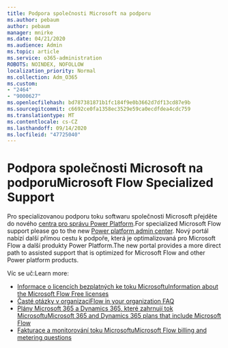 ```yaml
---
title: Podpora společnosti Microsoft na podporu
ms.author: pebaum
author: pebaum
manager: mnirke
ms.date: 04/21/2020
ms.audience: Admin
ms.topic: article
ms.service: o365-administration
ROBOTS: NOINDEX, NOFOLLOW
localization_priority: Normal
ms.collection: Adm_O365
ms.custom:
- "2464"
- "9000627"
ms.openlocfilehash: bd787381871b1fc184f9e0b3662d7df13cd87e9b
ms.sourcegitcommit: c6692ce0fa1358ec3529e59ca0ecdfdea4cdc759
ms.translationtype: MT
ms.contentlocale: cs-CZ
ms.lasthandoff: 09/14/2020
ms.locfileid: "47725040"
---
```

# <a name="microsoft-flow-specialized-support"></a><span data-ttu-id="0f7bb-102">Podpora společnosti Microsoft na podporu</span><span class="sxs-lookup"><span data-stu-id="0f7bb-102">Microsoft Flow Specialized Support</span></span>

<span data-ttu-id="0f7bb-103">Pro specializovanou podporu toku softwaru společnosti Microsoft přejděte do nového [centra pro správu Power Platform](https://aka.ms/flowadminsupport).</span><span class="sxs-lookup"><span data-stu-id="0f7bb-103">For specialized Microsoft Flow support please go to the new [Power platform admin center](https://aka.ms/flowadminsupport).</span></span> <span data-ttu-id="0f7bb-104">Nový portál nabízí další přímou cestu k podpoře, která je optimalizovaná pro Microsoft Flow a další produkty Power Platform.</span><span class="sxs-lookup"><span data-stu-id="0f7bb-104">The new portal provides a more direct path to assisted support that is optimized for Microsoft Flow and other Power platform products.</span></span>

<span data-ttu-id="0f7bb-105">Víc se uč:</span><span class="sxs-lookup"><span data-stu-id="0f7bb-105">Learn more:</span></span>
- [<span data-ttu-id="0f7bb-106">Informace o licencích bezplatných ke toku Microsoftu</span><span class="sxs-lookup"><span data-stu-id="0f7bb-106">Information about the Microsoft Flow Free licenses</span></span>](https://go.microsoft.com/fwlink/?linkid=2095610)
- [<span data-ttu-id="0f7bb-107">Časté otázky v organizaci</span><span class="sxs-lookup"><span data-stu-id="0f7bb-107">Flow in your organization FAQ</span></span>](https://go.microsoft.com/fwlink/?linkid=2072608)
- [<span data-ttu-id="0f7bb-108">Plány Microsoft 365 a Dynamics 365, které zahrnují tok Microsoftu</span><span class="sxs-lookup"><span data-stu-id="0f7bb-108">Microsoft 365 and Dynamics 365 plans that include Microsoft Flow</span></span>](https://go.microsoft.com/fwlink/?linkid=2072406)
- [<span data-ttu-id="0f7bb-109">Fakturace a monitorování toku Microsoftu</span><span class="sxs-lookup"><span data-stu-id="0f7bb-109">Microsoft Flow billing and metering questions</span></span>](https://go.microsoft.com/fwlink/?linkid=2072612)